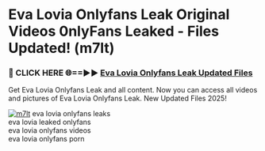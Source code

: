 # Eva Lovia Onlyfans Leak Original Videos 0nlyFans Leaked - Files Updated! (m7lt)

<h3>🔴 CLICK HERE 🌐==►► <a href="https://tinyurl.com/4seja8ks" rel="nofollow">Eva Lovia Onlyfans Leak Updated Files</a></h3>

Get Eva Lovia Onlyfans Leak and all content. Now you can access all videos and pictures of Eva Lovia Onlyfans Leak. New Updated Files 2025!

[![m7lt](https://i.imgur.com/EWjZXRe.gif)](https://tinyurl.com/4seja8ks)
eva lovia onlyfans leaks<br>
eva lovia leaked onlyfans<br>
eva lovia onlyfans videos<br>
eva lovia onlyfans porn